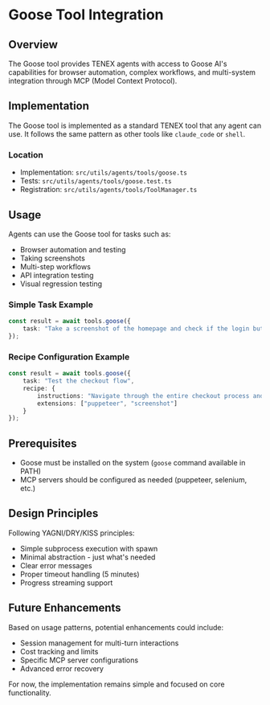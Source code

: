 # Goose Tool Integration

## Overview

The Goose tool provides TENEX agents with access to Goose AI's capabilities for browser automation, complex workflows, and multi-system integration through MCP (Model Context Protocol).

## Implementation

The Goose tool is implemented as a standard TENEX tool that any agent can use. It follows the same pattern as other tools like `claude_code` or `shell`.

### Location
- Implementation: `src/utils/agents/tools/goose.ts`
- Tests: `src/utils/agents/tools/goose.test.ts`
- Registration: `src/utils/agents/tools/ToolManager.ts`

## Usage

Agents can use the Goose tool for tasks such as:
- Browser automation and testing
- Taking screenshots
- Multi-step workflows
- API integration testing
- Visual regression testing

### Simple Task Example
```typescript
const result = await tools.goose({
    task: "Take a screenshot of the homepage and check if the login button is visible"
});
```

### Recipe Configuration Example
```typescript
const result = await tools.goose({
    task: "Test the checkout flow",
    recipe: {
        instructions: "Navigate through the entire checkout process and verify each step",
        extensions: ["puppeteer", "screenshot"]
    }
});
```

## Prerequisites

- Goose must be installed on the system (`goose` command available in PATH)
- MCP servers should be configured as needed (puppeteer, selenium, etc.)

## Design Principles

Following YAGNI/DRY/KISS principles:
- Simple subprocess execution with spawn
- Minimal abstraction - just what's needed
- Clear error messages
- Proper timeout handling (5 minutes)
- Progress streaming support

## Future Enhancements

Based on usage patterns, potential enhancements could include:
- Session management for multi-turn interactions
- Cost tracking and limits
- Specific MCP server configurations
- Advanced error recovery

For now, the implementation remains simple and focused on core functionality.